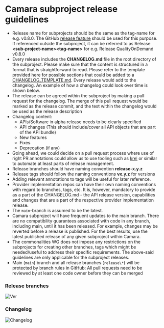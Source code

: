 # Camara subproject release guidelines

* Release name for subprojects should be the same as the tag-name for e.g. v0.8.0. The GitHub [release feature](https://docs.github.com/en/repositories/releasing-projects-on-github/managing-releases-in-a-repository) should be used for this purpose. If referenced outside the subproject, it can be referred to as Release **\<sub-project-name>\<tag-name>** for e.g. Release QualityOnDemand v0.8.0
* Every release includes the **CHANGELOG.md** file in the root directory of the subproject. Please make sure that the content is structured in a format that is straightforward to read. Please refer to the template provided here for possible sections that could be added to a [CHANGELOG_TEMPLATE.md](./SupportingDocuments/CHANGELOG_TEMPLATE.md). Every release would add to the changelog. An example of how a changelog could look over time is shown below.
* The release can be agreed within the subproject by making a pull request for the changelog. The merge of this pull request would be marked as the release commit, and the text within the changelog would be used as the release description
* Changelog content:
    * APIs/Software in alpha release needs to be clearly specified
    * API changes (This should include/cover all API objects that are part of the API bundle)
    * New features
    * Fixes
    * Deprecation (if any)
* Going ahead, we could decide on a pull request process where use of right PR annotations could allow us to use tooling such as [krel](https://github.com/kubernetes/release/blob/master/docs/krel/README.md) or similar to automate at least parts of release management. 
* Release branches should have naming convention **release-x.y.z**
* Release tags should follow the naming conventions <strong>vx.y.z</strong> for versions
* Adding relevant annotations to tags will be useful for later reference.
* Provider implementation repos can have their own naming conventions with regard to branches, tags, etc. It is, however, mandatory to provide as a part of the CHANGELOG.md - the API release version, capabilities and changes that are a part of the respective provider implementation release.
* The `main`-branch is assumed to be the latest.
* Camara subproject will have frequent updates to the main branch. There are no compatibility guarantees associated with code in any branch, including main, until it has been released. For example, changes may be reverted before a release is published. For the best results, use the latest published release of any given subproject within Camara.
* The commonalities WG does not impose any restrictions on the subprojects for creating other branches, tags which might be needed/useful to address their specific requirements. The above-said guidelines are only applicable for the subproject releases.
* Main (`main`) branch and all release branches (`release\*`) will be protected by branch rules in GitHub: All pull requests need to be reviewed by at least one code owner before they can be merged

### Release branches
<img src="./images/versioning-pic.png" alt="Ver"
	title="Versioning Sample"/>
	
### Changelog
<img src="./images/CL.png" alt="Changelog"
	title="Changelog Sample"/>
